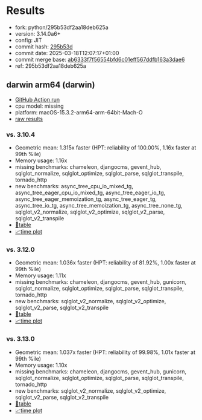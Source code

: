 # Results

- fork: python/295b53df2aa18deb625a
- version: 3.14.0a6+
- config: JIT
- commit hash: [295b53d](https://github.com/python/cpython/commit/295b53d)
- commit date: 2025-03-18T12:07:17+01:00
- commit merge base: [ab6333f7f56554bfd6c01eff567ddfb163a3dae6](https://github.com/python/cpython/commit/ab6333f7f56554bfd6c01eff567ddfb163a3dae6)
- ref: 295b53df2aa18deb625a

## darwin arm64 (darwin)

- [GitHub Action run](https://github.com/faster-cpython/benchmarking/actions/runs/13950825369)
- cpu model: missing
- platform: macOS-15.3.2-arm64-arm-64bit-Mach-O
- [raw results](bm-20250318-darwin-arm64-python-295b53df2aa18deb625a-3.14.0a6%2B-295b53d.json)

### vs. 3.10.4

- Geometric mean: 1.315x faster (HPT: reliability of 100.00%, 1.16x faster at 99th %ile)
- Memory usage: 1.16x
- missing benchmarks: chameleon, djangocms, gevent_hub, sqlglot_normalize, sqlglot_optimize, sqlglot_parse, sqlglot_transpile, tornado_http
- new benchmarks: async_tree_cpu_io_mixed_tg, async_tree_eager_cpu_io_mixed_tg, async_tree_eager_io_tg, async_tree_eager_memoization_tg, async_tree_eager_tg, async_tree_io_tg, async_tree_memoization_tg, async_tree_none_tg, sqlglot_v2_normalize, sqlglot_v2_optimize, sqlglot_v2_parse, sqlglot_v2_transpile
- [📄table](bm-20250318-darwin-arm64-python-295b53df2aa18deb625a-3.14.0a6%2B-295b53d-vs-3.10.4.md)
- [📈time plot](bm-20250318-darwin-arm64-python-295b53df2aa18deb625a-3.14.0a6%2B-295b53d-vs-3.10.4.svg)

### vs. 3.12.0

- Geometric mean: 1.036x faster (HPT: reliability of 81.92%, 1.00x faster at 99th %ile)
- Memory usage: 1.11x
- missing benchmarks: chameleon, djangocms, gevent_hub, gunicorn, sqlglot_normalize, sqlglot_optimize, sqlglot_parse, sqlglot_transpile, tornado_http
- new benchmarks: sqlglot_v2_normalize, sqlglot_v2_optimize, sqlglot_v2_parse, sqlglot_v2_transpile
- [📄table](bm-20250318-darwin-arm64-python-295b53df2aa18deb625a-3.14.0a6%2B-295b53d-vs-3.12.0.md)
- [📈time plot](bm-20250318-darwin-arm64-python-295b53df2aa18deb625a-3.14.0a6%2B-295b53d-vs-3.12.0.svg)

### vs. 3.13.0

- Geometric mean: 1.037x faster (HPT: reliability of 99.98%, 1.01x faster at 99th %ile)
- Memory usage: 1.10x
- missing benchmarks: chameleon, djangocms, gevent_hub, gunicorn, sqlglot_normalize, sqlglot_optimize, sqlglot_parse, sqlglot_transpile, tornado_http
- new benchmarks: sqlglot_v2_normalize, sqlglot_v2_optimize, sqlglot_v2_parse, sqlglot_v2_transpile
- [📄table](bm-20250318-darwin-arm64-python-295b53df2aa18deb625a-3.14.0a6%2B-295b53d-vs-3.13.0.md)
- [📈time plot](bm-20250318-darwin-arm64-python-295b53df2aa18deb625a-3.14.0a6%2B-295b53d-vs-3.13.0.svg)

